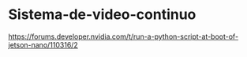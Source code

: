 # Sistema-de-video-continuo
https://forums.developer.nvidia.com/t/run-a-python-script-at-boot-of-jetson-nano/110316/2
